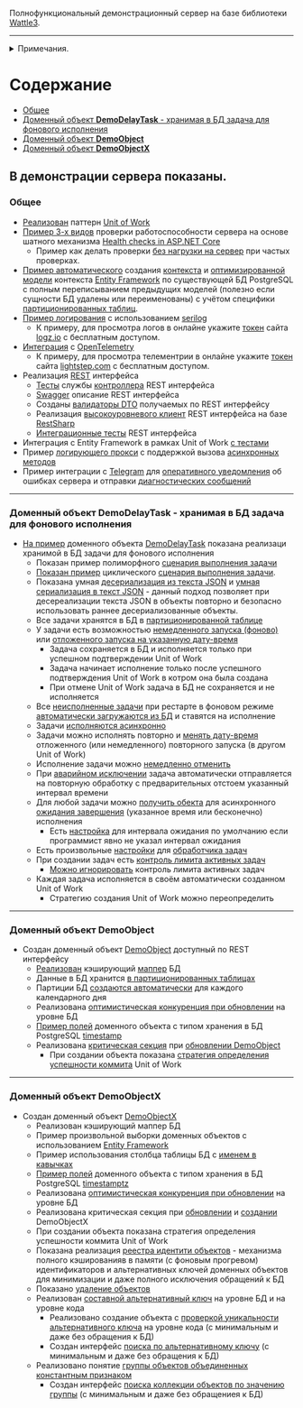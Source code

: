 Полнофункциональный демонстрационный сервер на базе библиотеки [Wattle3](https://github.com/KlestovAlexej/Wattle3.Examples).

---

<details><summary>Примечания.</summary><br/>

- Сервер написан 100% на [C#](https://ru.wikipedia.org/wiki/C_Sharp) под [.NET 8](https://dotnet.microsoft.com/en-us/download/dotnet/8.0).
- **Сборка и запуск тестов**
	- Проект [DemoServer.Processing.Application.csproj](src/DemoServer.Processing.Application/DemoServer.Processing.Application.csproj) при сборке использует [PowerShell](https://learn.microsoft.com/en-us/powershell/scripting/install/installing-powershell?view=powershell-7.3).
<br/>Из командной строки должен быть доступен запуск [PWSH.exe](https://learn.microsoft.com/ru-ru/powershell/module/microsoft.powershell.core/about/about_pwsh?view=powershell-7.3)
	- Для запуска тестов в классе [ShtrihM.DemoServer.Testing.BaseDbTests](src/DemoServer.Testing/BaseDbTests.cs) надо определить параметры подключения к PostgreSQL.
- Все [автоматические тесты сервера](tests) оформлены как [NUnit](https://nunit.org/)-тесты для запуска в ОС Windows из-под [Visual Studio 2022](https://visualstudio.microsoft.com/ru/vs/) (версии не ниже 17.8.1).
- Все БД [PostgreSQL](https://www.postgresql.org/) (версии не ниже 15) [создаются](https://github.com/KlestovAlexej/Wattle3.DemoServer/blob/8044b55f05c8702e2f7d91f2a4143a5406eda034/src/DemoServer.Testing/BaseDbTests.cs#L57) и [уничтожаются](https://github.com/KlestovAlexej/Wattle3.DemoServer/blob/8044b55f05c8702e2f7d91f2a4143a5406eda034/src/DemoServer.Testing/BaseDbTests.cs#L72) автоматически при запуске тестов.
- [SQL-скрипт](src/DemoServer.Processing.DataAccess.Postgresql/DemoServer.Processing.sql) БД PostgreSQL создан из [модели](src/DemoServer.Processing.DataAccess.Postgresql/DemoServer.Processing.dmm) спроектированной с использованием [Luna Modeler](https://www.datensen.com/data-modeling/luna-modeler-for-relational-databases.html).
<br/>
Модель БД PostgreSQL :<br/>

![Модель БД PostgreSQL](src/DemoServer.Processing.DataAccess.Postgresql/DemoServer.Processing.Db.png)

</details>

# Содержание
- [Общее](#общее)
- [Доменный объект **DemoDelayTask** - хранимая в БД задача для фонового исполнения](#доменный-объект-demodelaytask---хранимая-в-бд-задача-для-фонового-исполнения)
- [Доменный объект **DemoObject**](#доменный-объект-demoobject)
- [Доменный объект **DemoObjectX**](#доменный-объект-demoobjectx)



## В демонстрации сервера показаны.

### Общее

- [Реализован](src/DemoServer.Processing.Model/Implements/UnitOfWork.cs) паттерн [Unit of Work](https://martinfowler.com/eaaCatalog/unitOfWork.html)
- [Пример 3-х видов](https://github.com/KlestovAlexej/Wattle3.DemoServer/blob/deac469a39d933a82a04b099b904ac5b4999d0c1/src/DemoServer.Processing.Application/Startups/HealthChecks/HealthCheckExtensions.cs#L58) проверки работоспособности сервера на основе шатного механизма [Health checks in ASP.NET Core](https://learn.microsoft.com/en-us/aspnet/core/host-and-deploy/health-checks?view=aspnetcore-8.0)
	- Пример как делать проверки [без нагрузки на сервер](https://github.com/KlestovAlexej/Wattle3.DemoServer/blob/e2df8ebe3fb198f9fde28b1205f462d224ec5278/src/DemoServer.Processing.Application/Startups/HealthChecks/EntryPointGlobalReadyBackgroundService.cs#L29) при частых проверках.
- [Пример автоматического](tests/DemoServer.Processing.Tests.DataAccess.Postgresql/TestsCreateEntityFrameworkDbContext.cs) создания [контекста](src/DemoServer.Processing.DataAccess.Postgresql/EfModels) и [оптимизированной модели](src/DemoServer.Processing.DataAccess.Postgresql/EfModelsOptimized) контекста [Entity Framework](https://learn.microsoft.com/ru-ru/ef/core/get-started/overview/first-app?tabs=netcore-cli) по существующей БД PostgreSQL с полным переписыванием предыдущих моделей (полезно если сущности БД удалены или переименованы) с учётом специфики [партиционированных таблиц](https://github.com/KlestovAlexej/Wattle3.DemoServer/blob/be5865d7e9567f8f85819e19ddec843e2ad45567/tests/DemoServer.Processing.Tests.DataAccess.Postgresql/TestsCreateEntityFrameworkDbContext.cs#L68).
- [Пример логирования](https://github.com/KlestovAlexej/Wattle3.DemoServer/blob/be5865d7e9567f8f85819e19ddec843e2ad45567/src/DemoServer.Processing.Application/appsettings.json#L12) с использованием [serilog](https://serilog.net/)
	- К примеру, для просмотра логов в онлайне укажите [токен](https://github.com/KlestovAlexej/Wattle3.DemoServer/blob/be5865d7e9567f8f85819e19ddec843e2ad45567/src/DemoServer.Processing.Application/appsettings.json#L36) сайта [logz.io](https://logz.io/) с бесплатным доступом.
- [Интеграция](https://github.com/KlestovAlexej/Wattle3.DemoServer/blob/be5865d7e9567f8f85819e19ddec843e2ad45567/src/DemoServer.Processing.Model/DomainObjects/DemoObjectX/DomainObjectRegisterDemoObjectX.cs#L87) с [OpenTelemetry](https://opentelemetry.io/)
	- К примеру, для просмотра телементрии в онлайне укажите [токен](https://github.com/KlestovAlexej/Wattle3.DemoServer/blob/be5865d7e9567f8f85819e19ddec843e2ad45567/src/DemoServer.Processing.Application/Program.cs#L86) сайта [lightstep.com](https://app.lightstep.com/signin?redirect=%2F) с бесплатным доступом.
- Реализация [REST](https://learn.microsoft.com/ru-ru/aspnet/core/tutorials/first-web-api?view=aspnetcore-7.0&tabs=visual-studio) интерфейса
	- [Тесты](tests/DemoServer.Processing.Tests.Model/TestsDemoObjectControllerService.cs) службы [контроллера](src/DemoServer.Processing.Api/DemoObjectController.cs) REST интерфейса
	- [Swagger](https://learn.microsoft.com/ru-ru/aspnet/core/tutorials/getting-started-with-swashbuckle?view=aspnetcore-7.0&tabs=visual-studio) описание REST интерфейса
	- Созданы [валидаторы DTO](src/DemoServer.Processing.Api/Validators/WebApplicationBuilderExtensions.cs) получаемых по REST интерфейсу
	- Реализация [высокоуровневого клиент](src/DemoServer.Processing.Api.Clients/ProcessingClient.cs) REST интерфейса на базе [RestSharp](https://restsharp.dev/)
	- [Интеграционные тесты](tests/DemoServer.Processing.Tests.Application/TestsApiServer.cs) REST интерфейса
- Интеграция с Entity Framework в рамках Unit of Work [c тестами](tests/DemoServer.Processing.Tests.Model/TestsUnitOfWork.cs)
- Пример [логирующего прокси](https://github.com/KlestovAlexej/Wattle3.DemoServer/blob/be5865d7e9567f8f85819e19ddec843e2ad45567/src/DemoServer.Processing.Model/Implements/EntryPointExtensions.cs#L44) с поддержкой вызова [асинхронных методов](https://learn.microsoft.com/ru-ru/dotnet/csharp/asynchronous-programming/)
- Пример интеграции с [Telegram](https://telegram.org/) для [оперативного уведомления](https://github.com/KlestovAlexej/Wattle3.DemoServer/blob/68f17448d93b4e75607d2783e30c2a024afc2d93/src/DemoServer.Processing.Model/Implements/ExceptionPolicy.cs#L462) об ошибках сервера и отправки [диагностических сообщений](https://github.com/KlestovAlexej/Wattle3.DemoServer/blob/68f17448d93b4e75607d2783e30c2a024afc2d93/tests/DemoServer.Processing.Tests.Model/TestsTelegram.cs#L38)

---
### Доменный объект DemoDelayTask - хранимая в БД задача для фонового исполнения

- [На пример](tests/DemoServer.Processing.Tests.Model/TestsDemoDelayTask.cs) доменного объекта [DemoDelayTask](src/DemoServer.Processing.Model/DomainObjects/DemoDelayTask/DomainObjectDemoDelayTask.cs) показана реализаци хранимой в БД задачи для фонового исполнения
	- Показан пример полиморфного [сценария выполнения задачи](https://github.com/KlestovAlexej/Wattle3.DemoServer/blob/3229448fcb474d627585c7260578a5524e573620/src/DemoServer.Processing.Model/DomainObjects/DemoDelayTask/DomainObjectDemoDelayTask.cs#L121)
	- [Показан пример](https://github.com/KlestovAlexej/Wattle3.DemoServer/blob/f638e4cf029af88ec7caa4e11706281c7cf7f642/tests/DemoServer.Processing.Tests.Model/TestsDemoDelayTask.cs#L31) циклического [сценария выполнения задачи](https://github.com/KlestovAlexej/Wattle3.DemoServer/blob/f638e4cf029af88ec7caa4e11706281c7cf7f642/src/DemoServer.Processing.Model/DomainObjects/DemoDelayTask/DomainObjectDemoDelayTask.cs#L186).
	- Показана умная [десериализация из текста JSON](https://github.com/KlestovAlexej/Wattle3.DemoServer/blob/b9208a4597303c544e4794a70ad9655ec540336e/src/DemoServer.Processing.Model/DomainObjects/DemoDelayTask/DomainObjectDemoDelayTask.cs#L127) и [умная сериализация в текст JSON](https://github.com/KlestovAlexej/Wattle3.DemoServer/blob/b9208a4597303c544e4794a70ad9655ec540336e/src/DemoServer.Processing.Model/DomainObjects/DemoDelayTask/DemoDelayTaskProcessor.cs#L31) - данный подход позволяет при десереализации текста JSON в объекты повторно и безопасно использовать раннее десериализованные объекты.
	- Все задачи хранятся в БД в [партиционированной таблице](https://github.com/KlestovAlexej/Wattle3.DemoServer/blob/cd9ed1261bd7944083f78fd90c148d0c40727db0/src/DemoServer.Processing.Common/WellknownDomainObjectFields.cs#L297)
	- У задачи есть возможностью [немедленного запуска (фоново)](https://github.com/KlestovAlexej/Wattle3.DemoServer/blob/fc850b33387d768d2354c595d2663f217ca70bbb/tests/DemoServer.Processing.Tests.Model/TestsDemoDelayTask.cs#L36) или [отложенного запуска на указанную дату-время](https://github.com/KlestovAlexej/Wattle3.DemoServer/blob/11e9a1fa5f5b57d3126f1e09d93128fd6a0dbfc7/tests/DemoServer.Processing.Tests.Model/TestsDemoDelayTask.cs#L71) 
		- Задача сохраняется в БД и исполняется только при успешном подтверждении Unit of Work
		- Задача начинает исполнение только после успешного подтверждения Unit of Work в котром она была создана
		- При отмене Unit of Work задача в БД не сохраняется и не исполняется
	- Все [неисполненные задачи](https://github.com/KlestovAlexej/Wattle3.DemoServer/blob/697700aca8309cfa4c651006909a9ca8dc0cd005/src/DemoServer.Processing.Model/DomainObjects/DemoDelayTask/DomainObjectDemoDelayTask.cs#L129) при рестарте в фоновом режиме [автоматически загружаются из БД](src/DemoServer.Processing.Model/DomainObjects/DemoDelayTask/DemoDelayTaskProcessor.cs) и ставятся на исполнение
	- Задачи [исполняются асинхронно](https://github.com/KlestovAlexej/Wattle3.DemoServer/blob/f70f479ef1868150d1bade9c7f7b416d9a6a568a/src/DemoServer.Processing.Model/DomainObjects/DemoDelayTask/DomainObjectDemoDelayTask.cs#L117)
	- Задачи можно исполнять повторно и [менять дату-время](https://github.com/KlestovAlexej/Wattle3.DemoServer/blob/471e57401f1f97e99cc93da532d2f2a4e87977b8/src/DemoServer.Processing.Model/DomainObjects/DemoDelayTask/DomainObjectDemoDelayTask.cs#L212) отложенного (или немедленного) повторного запуска (в другом Unit of Work)
	- Исполнение задачи можно [немедленно отменить](https://github.com/KlestovAlexej/Wattle3.DemoServer/blob/1e4696be573d287da08f5f110c07d430ebd73b5b/tests/DemoServer.Processing.Tests.Model/TestsDemoDelayTask.cs#L139)
	- При [аварийном исключении](https://learn.microsoft.com/ru-ru/dotnet/csharp/fundamentals/exceptions/) задача автоматически отправляется на повторную обработку с предварительных отстоем указанный интервал времени
	- Для любой задачи можно [получить обекта](https://github.com/KlestovAlexej/Wattle3.DemoServer/blob/11e9a1fa5f5b57d3126f1e09d93128fd6a0dbfc7/tests/DemoServer.Processing.Tests.Model/TestsDemoDelayTask.cs#L79) для асинхронного [ожидания завершения](https://github.com/KlestovAlexej/Wattle3.DemoServer/blob/11e9a1fa5f5b57d3126f1e09d93128fd6a0dbfc7/tests/DemoServer.Processing.Tests.Model/TestsDemoDelayTask.cs#L81C7-L82C1) (указанное время или бесконечно) исполнения
		- Есть [настройка](https://github.com/KlestovAlexej/Wattle3.DemoServer/blob/f70f479ef1868150d1bade9c7f7b416d9a6a568a/src/DemoServer.Processing.Model/Implements/SystemSettings/SystemSettings.cs#L309) для интервала ожидания по умолчанию если программист явно не указал интервал ожидания
	- Есть произвольные [настройки](https://github.com/KlestovAlexej/Wattle3.DemoServer/blob/f70f479ef1868150d1bade9c7f7b416d9a6a568a/src/DemoServer.Processing.Model/Implements/SystemSettings/SystemSettings.cs#L309) для [обработчика задач](src/DemoServer.Processing.Model/DomainObjects/DemoDelayTask/DemoDelayTaskProcessor.cs)
	- При создании задач есть [контроль лимита активных задач](https://github.com/KlestovAlexej/Wattle3.DemoServer/blob/b9d831390c432ec7727073f5e1985c45e914a163/tests/DemoServer.Processing.Tests.Model/TestsDemoDelayTask.cs#L147)
		- [Можно игнорировать](https://github.com/KlestovAlexej/Wattle3.DemoServer/blob/54f6742858ff56eb8ccbaa43683885621db9b748/tests/DemoServer.Processing.Tests.Model/TestsDemoDelayTask.cs#L301) контроль лимита активных задач
	- Каждая задача исполняется в своём автоматически созданном Unit of Work
		- Стратегию создания Unit of Work можно переопределить

---
### Доменный объект DemoObject

- Создан доменный объект [DemoObject](src/DemoServer.Processing.Model/DomainObjects/DemoObject/DomainObjectDemoObject.cs) доступный по REST интерфейсу
	- [Реализован](https://github.com/KlestovAlexej/Wattle3.DemoServer/blob/be5865d7e9567f8f85819e19ddec843e2ad45567/src/DemoServer.Processing.DataAccess.Postgresql/Mappers.cs#L34) кэширующий [маппер](https://github.com/KlestovAlexej/Wattle3.DemoServer/blob/be5865d7e9567f8f85819e19ddec843e2ad45567/src/DemoServer.Processing.Common/WellknownDomainObjectFields.cs#L180) БД
	- Данные в БД хранится [в партиционированных таблицах](https://github.com/KlestovAlexej/Wattle3.DemoServer/blob/be5865d7e9567f8f85819e19ddec843e2ad45567/src/DemoServer.Processing.Common/WellknownDomainObjectFields.cs#L181)
	- Партиции БД [создаются автоматически](src/DemoServer.Processing.Model/Implements/PartitionsSponsor.cs) для каждого календарного дня
	- Реализована [оптимистическая конкуренция при обновлении](https://github.com/KlestovAlexej/Wattle3.DemoServer/blob/be5865d7e9567f8f85819e19ddec843e2ad45567/src/DemoServer.Processing.Common/WellknownDomainObjectFields.cs#L183) на уровне БД
	- [Пример полей](https://github.com/KlestovAlexej/Wattle3.DemoServer/blob/be5865d7e9567f8f85819e19ddec843e2ad45567/src/DemoServer.Processing.Model/DomainObjects/DemoObject/DomainObjectDemoObject.cs#L87) доменного объекта с типом хранения в БД PostgreSQL [timestamp](https://www.postgresql.org/docs/current/datatype-datetime.html)
	- Реализована [критическая секция](https://github.com/KlestovAlexej/Wattle3.DemoServer/blob/be5865d7e9567f8f85819e19ddec843e2ad45567/src/DemoServer.Processing.Model/Implements/EntryPointFacade.cs#L49) при [обновлении DemoObject](https://github.com/KlestovAlexej/Wattle3.DemoServer/blob/be5865d7e9567f8f85819e19ddec843e2ad45567/src/DemoServer.Processing.Model/DomainObjects/DemoObject/DomainObjectDemoObject.cs#L125)
		- При создании объекта показана [стратегия определения успешности коммита](https://github.com/KlestovAlexej/Wattle3.DemoServer/blob/be5865d7e9567f8f85819e19ddec843e2ad45567/src/DemoServer.Processing.Model/DomainObjects/DemoObject/DomainObjectDemoObject.cs#L185) Unit of Work

---
### Доменный объект DemoObjectX

- Создан доменный объект [DemoObjectX](src/DemoServer.Processing.Model/DomainObjects/DemoObject/DomainObjectDemoObject.cs)
	- Реализован кэширующий маппер БД
	- Пример произвольной выборки доменных объектов с использованием [Entity Framework](https://github.com/KlestovAlexej/Wattle3.DemoServer/blob/be5865d7e9567f8f85819e19ddec843e2ad45567/tests/DemoServer.Processing.Tests.Model/TestsDomainObjectX.cs#L74)
	- Пример использования столбца таблицы БД с [именем в кавычках](https://github.com/KlestovAlexej/Wattle3.DemoServer/blob/be5865d7e9567f8f85819e19ddec843e2ad45567/src/DemoServer.Processing.Common/WellknownDomainObjectFields.cs#L282)
	- [Пример полей](https://github.com/KlestovAlexej/Wattle3.DemoServer/blob/be5865d7e9567f8f85819e19ddec843e2ad45567/src/DemoServer.Processing.Model/DomainObjects/DemoObjectX/DomainObjectDemoObjectX.cs#L109) доменного объекта с типом хранения в БД PostgreSQL [timestamptz](https://www.postgresql.org/docs/current/datatype-datetime.html)
	- Реализована [оптимистическая конкуренция при обновлении](https://github.com/KlestovAlexej/Wattle3.DemoServer/blob/be5865d7e9567f8f85819e19ddec843e2ad45567/src/DemoServer.Processing.Common/WellknownDomainObjectFields.cs#L223) на уровне БД
	- Реализована критическая секция при [обновлении](https://github.com/KlestovAlexej/Wattle3.DemoServer/blob/be5865d7e9567f8f85819e19ddec843e2ad45567/src/DemoServer.Processing.Model/DomainObjects/DemoObjectX/DomainObjectIntergratorDemoObjectX.cs#L26) и [создании](https://github.com/KlestovAlexej/Wattle3.DemoServer/blob/be5865d7e9567f8f85819e19ddec843e2ad45567/src/DemoServer.Processing.Model/DomainObjects/DemoObjectX/DomainObjectIntergratorDemoObjectX.cs#L41) DemoObjectХ
	- При создании объекта показана стратегия определения успешности коммита Unit of Work 
	- Показана реализация [реестра идентити объектов](src/DemoServer.Processing.Model/DomainObjects/DemoObjectX/DemoObjectXIdentitiesService.cs) - механизма полного кэшированияв в памяти (с фоновым прогревом) идентификаторов и альтернативных ключей доменных объектов для минимизации и даже полного исключения обращений к БД
	- Показано [удаление объектов](https://github.com/KlestovAlexej/Wattle3.DemoServer/blob/be5865d7e9567f8f85819e19ddec843e2ad45567/src/DemoServer.Processing.Model/DomainObjects/DemoObjectX/DomainObjectDemoObjectX.cs#L201)
	- Реализован [составной альтернативный ключ](https://github.com/KlestovAlexej/Wattle3.DemoServer/blob/be5865d7e9567f8f85819e19ddec843e2ad45567/src/DemoServer.Processing.Common/WellknownDomainObjectFields.cs#L224C39-L224C39) на уровне БД и на уровне кода
		- Реализовано создание объекта с [проверкой уникальности альтернативного ключа](https://github.com/KlestovAlexej/Wattle3.DemoServer/blob/be5865d7e9567f8f85819e19ddec843e2ad45567/src/DemoServer.Processing.Model/DomainObjects/DemoObjectX/DomainObjectIntergratorDemoObjectX.cs#L54) на уровне кода (с минимальным и даже без обращения к БД)
		- Создан интерфейс [поиска по альтернативному ключу](https://github.com/KlestovAlexej/Wattle3.DemoServer/blob/be5865d7e9567f8f85819e19ddec843e2ad45567/src/DemoServer.Processing.Model/Interfaces/IDomainObjectRegisterDemoObjectX.cs#L16) (с минимальным и даже без обращения к БД)
	- Реализовано понятие [группы объектов объединенных константным признаком](https://github.com/KlestovAlexej/Wattle3.DemoServer/blob/be5865d7e9567f8f85819e19ddec843e2ad45567/src/DemoServer.Processing.Common/WellknownDomainObjectFields.cs#L225)
		- Создан интерфейс [поиска коллекции объектов по значению группы](https://github.com/KlestovAlexej/Wattle3.DemoServer/blob/be5865d7e9567f8f85819e19ddec843e2ad45567/src/DemoServer.Processing.Model/Interfaces/IDomainObjectRegisterDemoObjectX.cs#L13) (с минимальным и даже без обращениея к БД)
